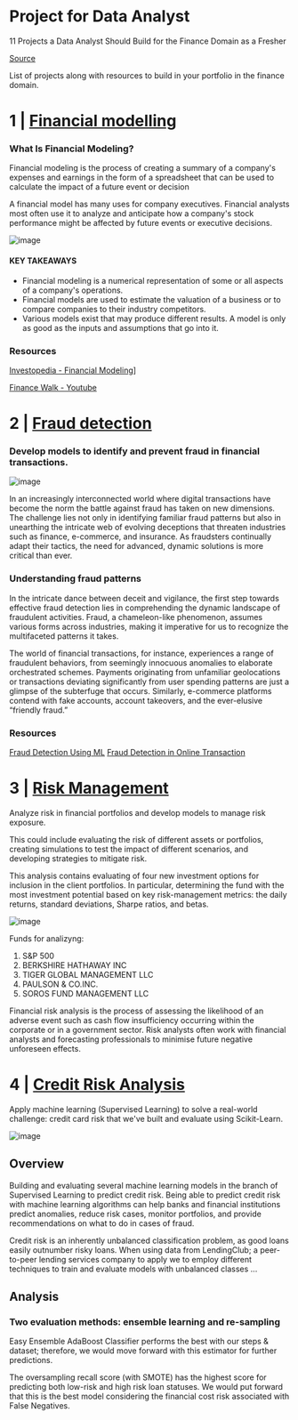 # Project for Data Analyst
 11 Projects a Data Analyst Should Build for the Finance Domain as a Fresher

 [Source](https://www.linkedin.com/pulse/11-projects-data-analyst-should-build-finance-domain-ramchandani/)

 List of projects along with resources to build in your portfolio in the finance domain.

# 1 | [Financial modelling](https://github.com/RishavRaj20/ProjectforAnalyst/tree/main/two-sigma-financial-modeling)
   ### What Is Financial Modeling?

   Financial modeling is the process of creating a summary of a company's expenses and earnings in the form of a spreadsheet that can be used to calculate the 
   impact of a future event or decision

   A financial model has many uses for company executives. Financial analysts most often use it to analyze and anticipate how a company's stock performance 
   might be affected by future events or executive decisions.

   ![image](https://github.com/RishavRaj20/ProjectforAnalyst/assets/81917305/02f70fd2-96ff-4e41-b576-23803649b1b8)


   #### KEY TAKEAWAYS
   <ul>
     <li>Financial modeling is a numerical representation of some or all aspects of a company's operations.</li>
     <li>Financial models are used to estimate the valuation of a business or to compare companies to their industry competitors.</li>
     <li>Various models exist that may produce different results. A model is only as good as the inputs and assumptions that go into it.</li>
   </ul>

   ### Resources
   
   [Investopedia - Financial Modeling](https://www.investopedia.com/terms/f/financialmodeling.asp)]
      
   [Finance Walk - Youtube](https://www.youtube.com/@AvadhutNigudkar/featuredhttps://www.youtube.com/@AvadhutNigudkar/featured)

 # 2 | [Fraud detection](https://github.com/RishavRaj20/ProjectforAnalyst/tree/main/IEEE-CIS%20Fraud%20Detection)

   ### Develop models to identify and prevent fraud in financial transactions. 

   ![image](https://github.com/RishavRaj20/ProjectforAnalyst/assets/81917305/7912c815-3b59-422b-9ee3-4ddceb93ea20)

   In an increasingly interconnected world where digital transactions have become the norm the battle against fraud has taken on new dimensions. The challenge 
   lies not only in identifying familiar fraud patterns but also in unearthing the intricate web of evolving deceptions that threaten industries such as 
   finance, e-commerce, and insurance. As fraudsters continually adapt their tactics, the need for advanced, dynamic solutions is more critical than ever.

   ### Understanding fraud patterns

   In the intricate dance between deceit and vigilance, the first step towards effective fraud detection lies in comprehending the dynamic landscape of 
   fraudulent activities. Fraud, a chameleon-like phenomenon, assumes various forms across industries, making it imperative for us to recognize the  
   multifaceted patterns it takes.

   The world of financial transactions, for instance, experiences a range of fraudulent behaviors, from seemingly innocuous anomalies to elaborate orchestrated 
   schemes. Payments originating from unfamiliar geolocations or transactions deviating significantly from user spending patterns are just a glimpse of the 
   subterfuge that occurs. Similarly, e-commerce platforms contend with fake accounts, account takeovers, and the ever-elusive “friendly fraud.”

   ### Resources

   [Fraud Detection Using ML](https://www.datasciencecentral.com/fraud-detection-using-machine-learning-unmasking-deceptive-patterns/)
   [Fraud Detection in Online Transaction](https://github.com/sharmaroshan/Fraud-Detection-in-Online-Transactions)

   
# 3 | [Risk Management](https://github.com/RishavRaj20/ProjectforAnalyst/tree/main/Analyzing-Portfolio)

   Analyze risk in financial portfolios and develop models to manage risk exposure. 
   
  This could include evaluating the risk of different assets or portfolios, creating simulations to test the impact of different scenarios, and developing strategies to mitigate risk.

  This analysis contains evaluating of four new investment options for inclusion in the client portfolios. In particular, determining the fund with the most investment potential based on key risk-management metrics: the daily returns, standard deviations, Sharpe ratios, and betas.

  ![image](https://github.com/RishavRaj20/ProjectforAnalyst/assets/81917305/bd6bc753-74b1-41a9-8e3c-c7de7b9358a7)

  Funds for analizyng:
   <ol>
     <li>S&P 500</li>
     <li>BERKSHIRE HATHAWAY INC</li>
     <li>TIGER GLOBAL MANAGEMENT LLC</li>
     <li>PAULSON & CO.INC.</li>
     <li>SOROS FUND MANAGEMENT LLC</li>
   </ol>

Financial risk analysis is the process of assessing the likelihood of an adverse event such as cash flow insufficiency occurring within the corporate or in a government sector. Risk analysts often work with financial analysts and forecasting professionals to minimise future negative unforeseen effects.

# 4 | [Credit Risk Analysis](https://github.com/RishavRaj20/ProjectforAnalyst/tree/main/credit-risk-analysis)

Apply machine learning (Supervised Learning) to solve a real-world challenge: credit card risk that we've built and evaluate using Scikit-Learn.

![image](https://github.com/RishavRaj20/ProjectforAnalyst/assets/81917305/df6bfaef-8ac3-43df-8817-049df40c659a)

## Overview
Building and evaluating several machine learning models in the branch of Supervised Learning to predict credit risk. Being able to predict credit risk with machine learning algorithms can help banks and financial institutions predict anomalies, reduce risk cases, monitor portfolios, and provide recommendations on what to do in cases of fraud.

Credit risk is an inherently unbalanced classification problem, as good loans easily outnumber risky loans. When using data from LendingClub; a peer-to-peer lending services company to apply we to employ different techniques to train and evaluate models with unbalanced classes ...

## Analysis
### Two evaluation methods: ensemble learning and re-sampling
Easy Ensemble AdaBoost Classifier performs the best with our steps & dataset; therefore, we would move forward with this estimator for further predictions.

The oversampling recall score (with SMOTE) has the highest score for predicting both low-risk and high risk loan statuses. We would put forward that this is the best model considering the financial cost risk associated with False Negatives.

